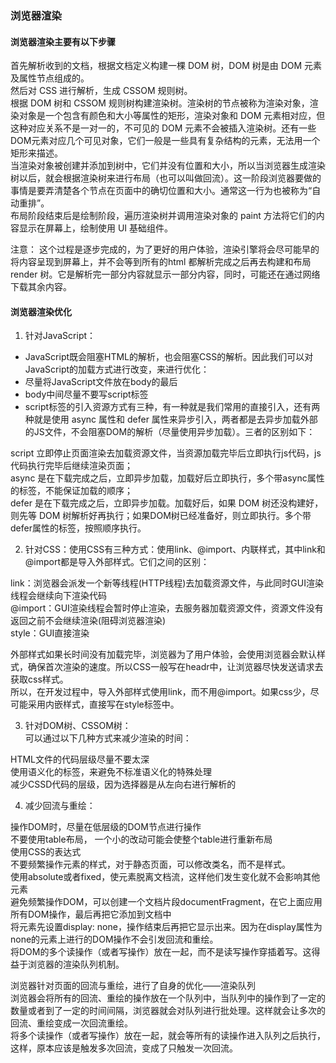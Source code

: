 ### 浏览器渲染 ###

#### 浏览器渲染主要有以下步骤 ####  

首先解析收到的文档，根据文档定义构建一棵 DOM 树，DOM 树是由 DOM 元素及属性节点组成的。  
然后对 CSS 进行解析，生成 CSSOM 规则树。  
根据 DOM 树和 CSSOM 规则树构建渲染树。渲染树的节点被称为渲染对象，渲染对象是一个包含有颜色和大小等属性的矩形，渲染对象和 DOM 元素相对应，但这种对应关系不是一对一的，不可见的 DOM 元素不会被插入渲染树。还有一些 DOM元素对应几个可见对象，它们一般是一些具有复杂结构的元素，无法用一个矩形来描述。  
当渲染对象被创建并添加到树中，它们并没有位置和大小，所以当浏览器生成渲染树以后，就会根据渲染树来进行布局（也可以叫做回流）。这一阶段浏览器要做的事情是要弄清楚各个节点在页面中的确切位置和大小。通常这一行为也被称为“自动重排”。  
布局阶段结束后是绘制阶段，遍历渲染树并调用渲染对象的 paint 方法将它们的内容显示在屏幕上，绘制使用 UI 基础组件。  

注意： 这个过程是逐步完成的，为了更好的用户体验，渲染引擎将会尽可能早的将内容呈现到屏幕上，并不会等到所有的html 都解析完成之后再去构建和布局 render 树。它是解析完一部分内容就显示一部分内容，同时，可能还在通过网络下载其余内容。  

####  浏览器渲染优化 ####   
1. 针对JavaScript： 
+ JavaScript既会阻塞HTML的解析，也会阻塞CSS的解析。因此我们可以对JavaScript的加载方式进行改变，来进行优化：  
+ 尽量将JavaScript文件放在body的最后  
+ body中间尽量不要写script标签  
+ script标签的引入资源方式有三种，有一种就是我们常用的直接引入，还有两种就是使用 async 属性和 defer 属性来异步引入，两者都是去异步加载外部的JS文件，不会阻塞DOM的解析（尽量使用异步加载）。三者的区别如下：  

script 立即停止页面渲染去加载资源文件，当资源加载完毕后立即执行js代码，js代码执行完毕后继续渲染页面；  
async 是在下载完成之后，立即异步加载，加载好后立即执行，多个带async属性的标签，不能保证加载的顺序；  
defer 是在下载完成之后，立即异步加载。加载好后，如果 DOM 树还没构建好，则先等 DOM 树解析好再执行；如果DOM树已经准备好，则立即执行。多个带defer属性的标签，按照顺序执行。  

2. 针对CSS：使用CSS有三种方式：使用link、@import、内联样式，其中link和@import都是导入外部样式。它们之间的区别：  

link：浏览器会派发一个新等线程(HTTP线程)去加载资源文件，与此同时GUI渲染线程会继续向下渲染代码  
@import：GUI渲染线程会暂时停止渲染，去服务器加载资源文件，资源文件没有返回之前不会继续渲染(阻碍浏览器渲染)  
style：GUI直接渲染  

外部样式如果长时间没有加载完毕，浏览器为了用户体验，会使用浏览器会默认样式，确保首次渲染的速度。所以CSS一般写在headr中，让浏览器尽快发送请求去获取css样式。  
所以，在开发过程中，导入外部样式使用link，而不用@import。如果css少，尽可能采用内嵌样式，直接写在style标签中。  

3. 针对DOM树、CSSOM树：  
可以通过以下几种方式来减少渲染的时间：  

HTML文件的代码层级尽量不要太深  
使用语义化的标签，来避免不标准语义化的特殊处理  
减少CSSD代码的层级，因为选择器是从左向右进行解析的  

4. 减少回流与重绘：  

操作DOM时，尽量在低层级的DOM节点进行操作  
不要使用table布局， 一个小的改动可能会使整个table进行重新布局  
使用CSS的表达式  
不要频繁操作元素的样式，对于静态页面，可以修改类名，而不是样式。  
使用absolute或者fixed，使元素脱离文档流，这样他们发生变化就不会影响其他元素  
避免频繁操作DOM，可以创建一个文档片段documentFragment，在它上面应用所有DOM操作，最后再把它添加到文档中  
将元素先设置display: none，操作结束后再把它显示出来。因为在display属性为none的元素上进行的DOM操作不会引发回流和重绘。  
将DOM的多个读操作（或者写操作）放在一起，而不是读写操作穿插着写。这得益于浏览器的渲染队列机制。  

浏览器针对页面的回流与重绘，进行了自身的优化——渲染队列  
浏览器会将所有的回流、重绘的操作放在一个队列中，当队列中的操作到了一定的数量或者到了一定的时间间隔，浏览器就会对队列进行批处理。这样就会让多次的回流、重绘变成一次回流重绘。  
将多个读操作（或者写操作）放在一起，就会等所有的读操作进入队列之后执行，这样，原本应该是触发多次回流，变成了只触发一次回流。  
